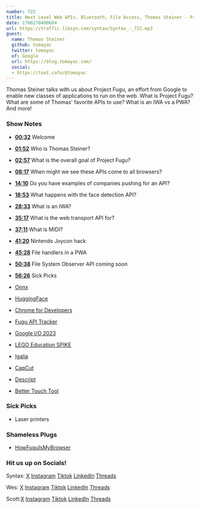 ```yaml
---
number: 722
title: Next Level Web APIs. Bluetooth, File Access, Thomas Steiner - Project Fugu
date: 1706270400604
url: https://traffic.libsyn.com/syntax/Syntax_-_722.mp3
guest:
  name: Thomas Steiner
  github: tomayac
  twitter: tomayac
  of: Google
  url: https://blog.tomayac.com/
  social:
  - https://toot.cafe/@tomayac
---
```


Thomas Steiner talks with us about Project Fugu, an effort from Google to enable new classes of applications to run on the web. What is Project Fugu? What are some of Thomas' favorite APIs to use? What is an IWA vs a PWA? And more!

### Show Notes

* **[00:32](#t=00:32)** Welcome
* **[01:52](#t=01:52)** Who is Thomas Steiner?
* **[02:57](#t=02:57)** What is the overall goal of Project Fugu?
* **[08:17](#t=08:17)** When might we see these APIs come to all browsers?
* **[14:10](#t=14:10)** Do you have examples of companies pushing for an API?
* **[18:53](#t=18:53)** What happens with the face detection API?
* **[28:33](#t=28:33)** What is an IWA?
* **[35:17](#t=35:17)** What is the web transport API for?
* **[37:11](#t=37:11)** What is MIDI?
* **[41:20](#t=41:20)** Nintendo Joycon hack
* **[45:28](#t=45:28)** File handlers in a PWA
* **[50:38](#t=50:38)** File System Observer API coming soon
* **[56:26](#t=56:26)** Sick Picks

* [Onnx](https://onnx.ai/)
* [HuggingFace](https://huggingface.co/docs/transformers.js/index)
* [Chrome for Developers](https://developer.chrome.com/docs/capabilities/status)
* [Fugu API Tracker](https://fugu-tracker.web.app/)
* [Google I/O 2023](https://io.google/2023/)
* [LEGO Education SPIKE](https://spike.legoeducation.com/)
* [Igalia](https://www.igalia.com/)
* [CapCut](https://www.capcut.com/)
* [Descript](https://www.descript.com/)
* [Better Touch Tool](https://folivora.ai/)

### Sick Picks

* Laser printers

### Shameless Plugs

- [HowFuguIsMyBrowser](https://howfuguismybrowser.dev/)

### Hit us up on Socials!

Syntax: [X](https://twitter.com/syntaxfm) [Instagram](https://www.instagram.com/syntax_fm/) [Tiktok](https://www.tiktok.com/@syntaxfm) [LinkedIn](https://www.linkedin.com/company/96077407/admin/feed/posts/) [Threads](https://www.threads.net/@syntax_fm)

Wes: [X](https://twitter.com/wesbos) [Instagram](https://www.instagram.com/wesbos/) [Tiktok](https://www.tiktok.com/@wesbos) [LinkedIn](https://www.linkedin.com/in/wesbos/) [Threads](https://www.threads.net/@wesbos)

Scott:[X](https://twitter.com/stolinski) [Instagram](https://www.instagram.com/stolinski/) [Tiktok](https://www.tiktok.com/@stolinski) [LinkedIn](https://www.linkedin.com/in/stolinski/) [Threads](https://www.threads.net/@stolinski)